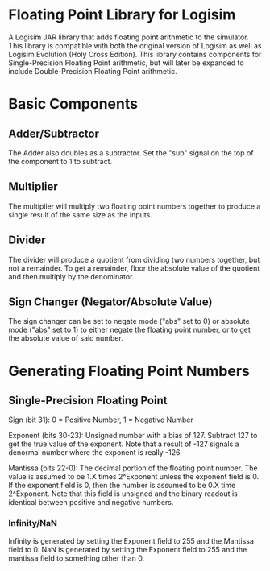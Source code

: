 # Floating Point Library for Logisim
A Logisim JAR library that adds floating point arithmetic to the simulator.  This library is compatible with both the original version of Logisim as well as Logisim Evolution (Holy Cross Edition).  This library contains components for Single-Precision Floating Point arithmetic, but will later be expanded to include Double-Precision Floating Point arithmetic.

# Basic Components
## Adder/Subtractor
The Adder also doubles as a subtractor.  Set the "sub" signal on the top of the component to 1 to subtract.

## Multiplier
The multiplier will multiply two floating point numbers together to produce a single result of the same size as the inputs.

## Divider
The divider will produce a quotient from dividing two numbers together, but not a remainder.  To get a remainder, floor the absolute value of the quotient and then multiply by the denominator.

## Sign Changer (Negator/Absolute Value)
The sign changer can be set to negate mode ("abs" set to 0) or absolute mode ("abs" set to 1) to either negate the floating point number, or to get the absolute value of said number.

# Generating Floating Point Numbers
## Single-Precision Floating Point
Sign (bit 31):		0 = Positive Number, 1 = Negative Number

Exponent (bits 30-23):	Unsigned number with a bias of 127.  Subtract 127 to get the true value of the exponent.  Note that a result of -127 signals a denormal number where the exponent is really -126.

Mantissa (bits 22-0):	The decimal portion of the floating point number.  The value is assumed to be 1.X times 2^Exponent unless the exponent field is 0.  If the exponent field is 0, then the number is assumed to be 0.X time 2^Exponent.  Note that this field is unsigned and the binary readout is identical between positive and negative numbers.
### Infinity/NaN
Infinity is generated by setting the Exponent field to 255 and the Mantissa field to 0.  NaN is generated by setting the Exponent field to 255 and the mantissa field to something other than 0.
